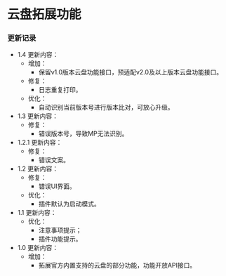 # 云盘拓展功能

### 更新记录
- 1.4 更新内容：
  - 增加：
    - 保留v1.0版本云盘功能接口，预适配v2.0及以上版本云盘功能接口。
  - 修复：
    - 日志重复打印。
  - 优化：
    - 自动识别当前版本号进行版本比对，可放心升级。
- 1.3 更新内容：
  - 修复：
    - 错误版本号，导致MP无法识别。
- 1.2.1 更新内容：
  - 修复：
    - 错误文案。
- 1.2 更新内容：
  - 修复：
    - 错误UI界面。
  - 优化：
    - 插件默认为启动模式。
- 1.1 更新内容：
  - 优化：
    - 注意事项提示；
    - 插件功能提示。
- 1.0 更新内容：
  - 增加：
    - 拓展官方内置支持的云盘的部分功能，功能开放API接口。
